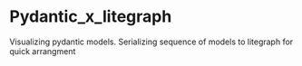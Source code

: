 # Pydantic_x_litegraph
Visualizing pydantic models.
Serializing sequence of models to litegraph for quick arrangment 
